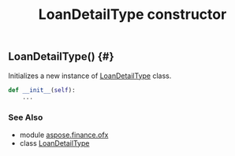 ﻿---
title: LoanDetailType constructor
second_title: Aspose.Finance for Python via .NET API References
description: 
type: docs
weight: 10
url: /python-net/aspose.finance.ofx/loandetailtype/__init__/
is_root: false
---

## LoanDetailType() {#}

Initializes a new instance of [LoanDetailType](/finance/python-net/aspose.finance.ofx/loandetailtype) class.



```python
def __init__(self):
    ...
```





### See Also
* module [aspose.finance.ofx](../../)
* class [LoanDetailType](/finance/python-net/aspose.finance.ofx/loandetailtype)
